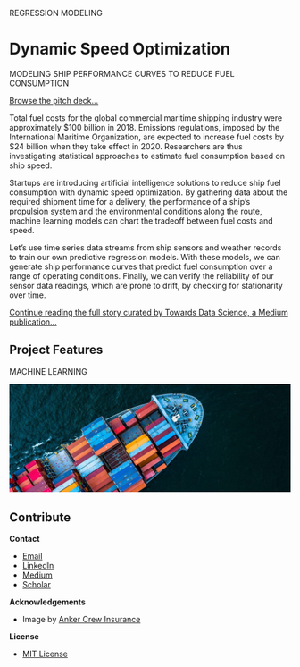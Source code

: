 REGRESSION MODELING
# Dynamic Speed Optimization
MODELING SHIP PERFORMANCE CURVES TO REDUCE FUEL CONSUMPTION

[Browse the pitch deck...](Ship_Performance.pdf)

Total fuel costs for the global commercial maritime shipping industry were approximately $100 billion in 2018. Emissions regulations, imposed by the International Maritime Organization, are expected to increase fuel costs by $24 billion when they take effect in 2020. Researchers are thus investigating statistical approaches to estimate fuel consumption based on ship speed.

Startups are introducing artificial intelligence solutions to reduce ship fuel consumption with dynamic speed optimization. By gathering data about the required shipment time for a delivery, the performance of a ship’s propulsion system and the environmental conditions along the route, machine learning models can chart the tradeoff between fuel costs and speed.

Let’s use time series data streams from ship sensors and weather records to train our own predictive regression models. With these models, we can generate ship performance curves that predict fuel consumption over a range of operating conditions. Finally, we can verify the reliability of our sensor data readings, which are prone to drift, by checking for stationarity over time.

[Continue reading the full story curated by Towards Data Science, a Medium publication...](https://towardsdatascience.com/dynamic-speed-optimization-bcd9810900a?source=friends_link&sk=e6c9ec5cc593c64ffde5292f69443074)

## Project Features
MACHINE LEARNING

<p align="center">
  <img src="/img/Commercial_Shipping.jpg" width="600" title="Commercial Shipping">
</p>

## Contribute

**Contact**
* [Email](mailto:adam.c.dick@gmail.com)
* [LinkedIn](https://www.linkedin.com/in/adamcdick/)
* [Medium](https://medium.com/@adam.c.dick)
* [Scholar](https://scholar.google.com/citations?user=eMO88ogAAAAJ&hl=en)

**Acknowledgements**
* Image by [Anker Crew Insurance](https://www.ankercrew.com)

**License**
* [MIT License](https://github.com/acdick/dynamic_speed_optimization/blob/master/LICENSE)
